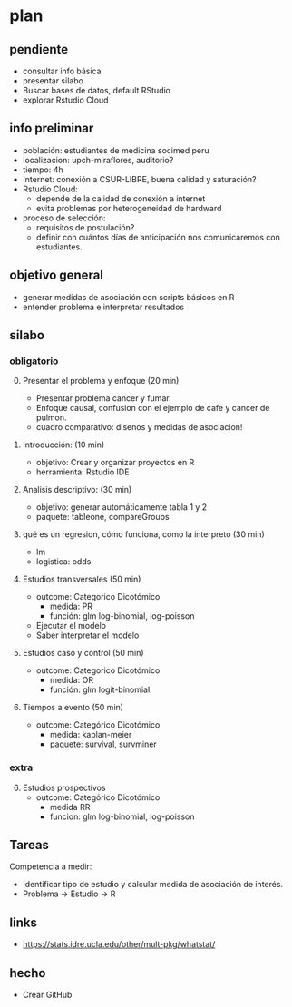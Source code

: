 # plan

## pendiente
- consultar info básica
- presentar silabo
- Buscar bases de datos, default RStudio
- explorar Rstudio Cloud

## info preliminar

- población: estudiantes de medicina socimed peru
- localizacion: upch-miraflores, auditorio?
- tiempo: 4h
- Internet: conexión a CSUR-LIBRE, buena calidad y saturación?
- Rstudio Cloud: 
  - depende de la calidad de conexión a internet
  - evita problemas por heterogeneidad de hardward
- proceso de selección:
  - requisitos de postulación?
  - definir con cuántos días de anticipación nos comunicaremos con estudiantes.

## objetivo general

- generar medidas de asociación con scripts básicos en R
- entender problema e interpretar resultados

## silabo

### obligatorio

0. Presentar el problema y enfoque (20 min)
  	- Presentar problema cancer y fumar.
	- Enfoque causal, confusion con el ejemplo de cafe y cancer de pulmon.
  	- cuadro comparativo: disenos y medidas de asociacion!

1. Introducción: (10 min)
	- objetivo: Crear y organizar proyectos en R
  	- herramienta: Rstudio IDE

2. Analisis descriptivo: (30 min)
  	- objetivo: generar automáticamente tabla 1 y 2
  	- paquete: tableone, compareGroups

3. qué es un regresion, cómo funciona, como la interpreto (30 min)
	- lm
	- logistica: odds
	
3. Estudios transversales (50 min)
	- outcome: Categorico Dicotómico
		- medida: PR
		- función: glm log-binomial, log-poisson
	- Ejecutar el modelo
	- Saber interpretar el modelo

4. Estudios caso y control (50 min)
	- outcome: Categorico Dicotómico
		- medida: OR
		- función: glm logit-binomial

5. Tiempos a evento (50 min)
	- outcome: Categórico Dicotómico
		- medida: kaplan-meier
		- paquete: survival, survminer

### extra

6. Estudios prospectivos
	- outcome: Categórico Dicotómico
		- medida RR
		- funcion: glm log-binomial, log-poisson

## Tareas

Competencia a medir: 

- Identificar tipo de estudio y calcular medida de asociación de interés.
- Problema -> Estudio -> R

## links

- https://stats.idre.ucla.edu/other/mult-pkg/whatstat/

## hecho

- Crear GitHub
